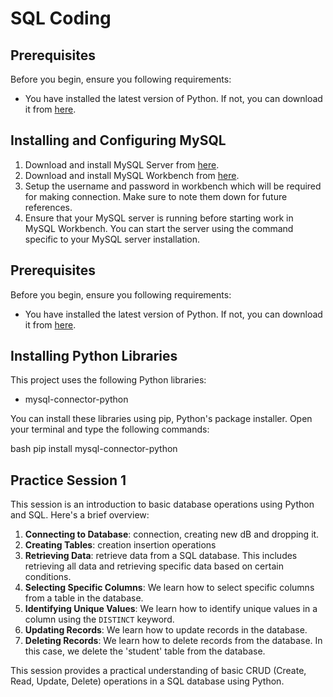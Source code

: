 # SQL Coding

## Prerequisites

Before you begin, ensure you following requirements:

* You have installed the latest version of Python. If not, you can download it from [here](https://www.python.org/downloads/).


## Installing and Configuring MySQL

1. Download and install MySQL Server from [here](https://dev.mysql.com/downloads/installer/).
2. Download and install MySQL Workbench from [here](https://dev.mysql.com/downloads/workbench/).
3. Setup the username and password in workbench which will be required for making connection. Make sure to note them down for future references.
4. Ensure that your MySQL server is running before starting work in MySQL Workbench. You can start the server using the command specific to your MySQL server installation.


## Prerequisites

Before you begin, ensure you following requirements:

* You have installed the latest version of Python. If not, you can download it from [here](https://www.python.org/downloads/).


## Installing Python Libraries

This project uses the following Python libraries:

* mysql-connector-python

You can install these libraries using pip, Python's package installer.
Open your terminal and type the following commands:

bash
pip install mysql-connector-python

## Practice Session 1

This session is an introduction to basic database operations using Python and SQL. Here's a brief overview:

1. **Connecting to Database**: connection, creating new dB and dropping it.
2. **Creating Tables**: creation insertion operations
3. **Retrieving Data**: retrieve data from a SQL database. 
                        This includes retrieving all data and retrieving specific data based on certain conditions.
4. **Selecting Specific Columns**: We learn how to select specific columns from a table in the database. 
5. **Identifying Unique Values**: We learn how to identify unique values in a column using the `DISTINCT` keyword.
6. **Updating Records**: We learn how to update records in the database.
7. **Deleting Records**: We learn how to delete records from the database. In this case, we delete the 'student' table from the database.

This session provides a practical understanding of basic CRUD (Create, Read, Update, Delete) operations in a SQL database using Python.